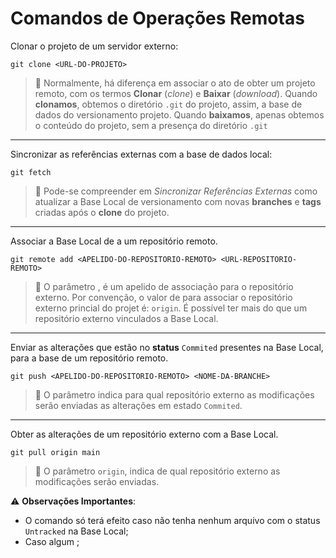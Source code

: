 # Comandos de Operações Remotas

Clonar o projeto de um servidor externo:

```console
git clone <URL-DO-PROJETO>                              
```

> :memo: Normalmente, há diferença em associar o ato de obter um projeto remoto, com os termos **Clonar** (*clone*) e **Baixar** (*download*). Quando **clonamos**, obtemos o diretório `.git` do projeto, assim, a base de dados do versionamento projeto. Quando **baixamos**, apenas obtemos o conteúdo do projeto, sem a presença do diretório `.git`

---

Sincronizar as referências externas com a base de dados local:

```console
git fetch                                               
```

> :memo: Pode-se compreender em *Sincronizar Referências Externas* como atualizar a Base Local de versionamento com novas **branches** e **tags** criadas após o **clone** do projeto.

---

Associar a Base Local de a um repositório remoto. 

```console
git remote add <APELIDO-DO-REPOSITORIO-REMOTO> <URL-REPOSITORIO-REMOTO>          
```

> :memo: O parâmetro <APELIDO-DO-REPOSITORIO-REMOTO>, é um apelido de associação para o repositório externo. Por convenção, o valor de para associar o repositório externo princial do projet é: `origin`. É possível ter mais do que um repositório externo vinculados a Base Local. 

---

Enviar as alterações que estão no **status** `Commited` presentes na Base Local, para a base de um repositório remoto.

```console
git push <APELIDO-DO-REPOSITORIO-REMOTO> <NOME-DA-BRANCHE>                                    
```

> :memo: O parâmetro <APELIDO-DO-REPOSITORIO-REMOTO> indica para qual repositório externo as modificações serão enviadas as alterações em estado `Commited`. 

---

Obter as alterações de um repositório externo com a Base Local.

```console
git pull origin main
```

> :memo: O parâmetro `origin`, indica de qual repositório externo as modificações serão enviadas.

:warning: **Observações Importantes**: 

- O comando só terá efeito caso não tenha nenhum arquivo com o status `Untracked` na Base Local;
- Caso algum ;
